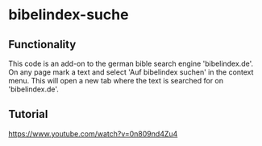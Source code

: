 # bibelindex-suche

## Functionality

This code is an add-on to the german bible search engine 'bibelindex.de'. On any page mark a text and select 'Auf bibelindex suchen' in the context menu. This will open a new tab where the text is searched for on 'bibelindex.de'.

## Tutorial

https://www.youtube.com/watch?v=0n809nd4Zu4
